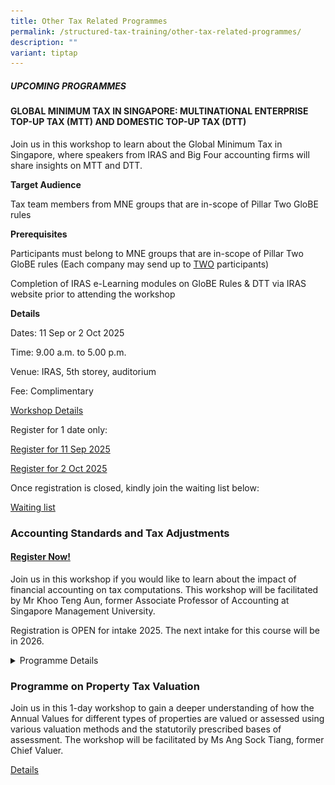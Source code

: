 ```yaml
---
title: Other Tax Related Programmes
permalink: /structured-tax-training/other-tax-related-programmes/
description: ""
variant: tiptap
---
```

<h5><strong>UPCOMING PROGRAMMES</strong></h5>
<h4><strong>GLOBAL MINIMUM TAX IN SINGAPORE: MULTINATIONAL ENTERPRISE TOP-UP TAX (MTT) AND DOMESTIC TOP-UP TAX (DTT)</strong></h4>
<p>Join us in this workshop to learn about the Global Minimum Tax in Singapore,
where speakers from IRAS and Big Four accounting firms will share insights
on MTT and DTT.</p>
<p><strong>Target Audience</strong>
</p>
<p>Tax team members from MNE groups that are in-scope of Pillar Two GloBE
rules</p>
<p><strong>Prerequisites</strong>
</p>
<p>Participants must belong to MNE groups that are in-scope of Pillar Two
GloBE rules (Each company may send up to <u>TWO</u>&nbsp;participants)</p>
<p>Completion of IRAS e-Learning modules on GloBE Rules &amp; DTT via IRAS
website prior to attending the workshop</p>
<p><strong>Details</strong>
</p>
<p>Dates: 11 Sep or 2 Oct 2025</p>
<p>Time: 9.00 a.m. to 5.00 p.m.</p>
<p>Venue: IRAS, 5th&nbsp;storey, auditorium</p>
<p>Fee: Complimentary</p>
<p><a href="/files/BEPSSepOctworkshops.pdf" rel="noopener nofollow" target="_blank">Workshop Details</a>
</p>
<p>Register for 1 date only:</p>
<p><a href="https://go.gov.sg/bepsreg11sep" rel="noopener nofollow" target="_blank">Register for 11 Sep 2025</a>
</p>
<p><a href="https://go.gov.sg/bepsreg2oct" rel="noopener nofollow" target="_blank">Register for 2 Oct 2025</a>
</p>
<p></p>
<p>Once registration is closed, kindly join the waiting list below:</p>
<p><a href="https://go.gov.sg/bepsaugwaiting" rel="noopener nofollow" target="_blank">Waiting list</a>
</p>
<p></p>
<h3><strong>Accounting Standards and Tax Adjustments</strong></h3>
<h4><a href="https://form.gov.sg/6890a9835beb3d9dc3a43ef7" rel="noopener nofollow" target="_blank">Register Now!</a></h4>
<p>Join us in this workshop if you would like to learn about the impact of
financial accounting on tax computations.&nbsp;This workshop will be facilitated
by Mr Khoo Teng Aun, former Associate Professor of Accounting at Singapore
Management University.</p>
<p>Registration is OPEN for intake 2025. The next intake for this course
will be in 2026.</p>
<div data-type="detailGroup" class="isomer-accordion-group isomer-accordion isomer-accordion-white">
<details class="isomer-details">
<summary>Programme Details</summary>
<div data-type="detailsContent" class="isomer-details-content">
<p></p>
<div class="isomer-image-wrapper">
<img style="width: 100%" height="auto" width="100%" alt="" src="/images/Webinar Bios/Accounting_Standards_and_Tax_Adjustments_Programme_Brochure_2025_page_0001.jpg">
</div>
<p></p>
<div class="isomer-image-wrapper">
<img style="width: 100%" height="auto" width="100%" alt="" src="/images/Webinar Bios/Accounting_Standards_and_Tax_Adjustments_Programme_Brochure_2025_page_0002.jpg">
</div>
<p></p>
</div>
</details>
</div>
<p></p>
<h3><strong>Programme on Property Tax Valuation</strong></h3>
<p>Join us in this 1-day workshop to gain a deeper understanding of how the
Annual Values for different types of properties are valued or assessed
using various valuation methods and the statutorily prescribed bases of
assessment. The workshop will be facilitated by Ms Ang Sock Tiang, former
Chief Valuer.</p>
<p><a href="/files/executive-tax-programmes/property_tax_valuation_brochure_2024_updated9May.pdf" rel="noopener noreferrer nofollow" target="_blank">Details</a>
</p>
<p></p>